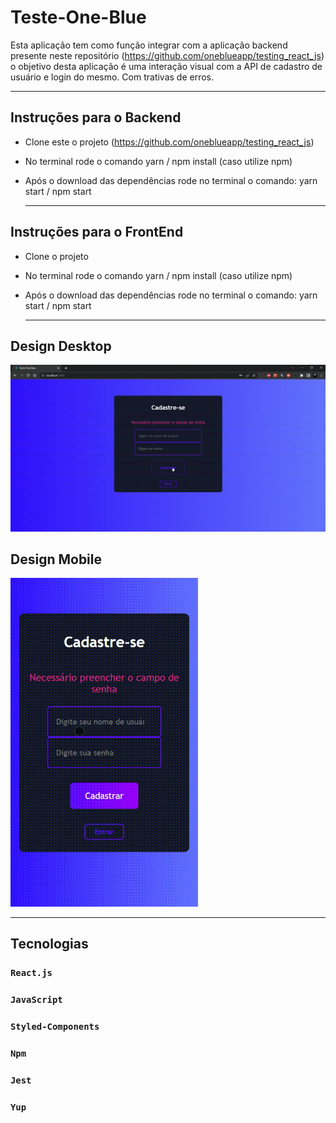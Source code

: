 # **Teste-One-Blue**

Esta aplicação tem como função integrar com a aplicação backend presente neste
repositório (https://github.com/oneblueapp/testing_react_js) o objetivo desta
aplicação é uma interação visual com a API de cadastro de usuário e login do
mesmo. Com trativas de erros.

<hr>

## **Instruções para o Backend**

- Clone este o projeto (https://github.com/oneblueapp/testing_react_js)
- No terminal rode o comando yarn / npm install (caso utilize npm)
- Após o download das dependências rode no terminal o comando: yarn start / npm
  start

  <hr>

## **Instruções para o FrontEnd**

- Clone o projeto
- No terminal rode o comando yarn / npm install (caso utilize npm)
- Após o download das dependências rode no terminal o comando: yarn start / npm
  start

  <hr>

## **Design Desktop**

<img src='./public/assets/images/teste-one-blue-desktop.gif' alt="Gif do design desktop" width="700">

## **Design Mobile**

<img src='./public/assets/images/teste-one-blue-mobile.gif' alt="Gif do design mobile" width="300">

<hr>

## **Tecnologias**

### `React.js`

### `JavaScript`

### `Styled-Components`

### `Npm`

### `Jest`

### `Yup`

